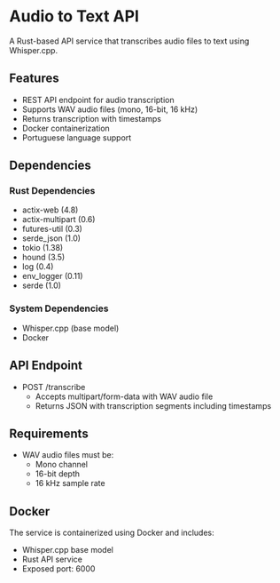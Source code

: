 # Audio to Text API

A Rust-based API service that transcribes audio files to text using Whisper.cpp.

## Features

- REST API endpoint for audio transcription
- Supports WAV audio files (mono, 16-bit, 16 kHz)
- Returns transcription with timestamps
- Docker containerization
- Portuguese language support

## Dependencies

### Rust Dependencies
- actix-web (4.8)
- actix-multipart (0.6)
- futures-util (0.3)
- serde_json (1.0)
- tokio (1.38)
- hound (3.5)
- log (0.4)
- env_logger (0.11)
- serde (1.0)

### System Dependencies
- Whisper.cpp (base model)
- Docker

## API Endpoint

- POST /transcribe
  - Accepts multipart/form-data with WAV audio file
  - Returns JSON with transcription segments including timestamps

## Requirements

- WAV audio files must be:
  - Mono channel
  - 16-bit depth
  - 16 kHz sample rate

## Docker

The service is containerized using Docker and includes:
- Whisper.cpp base model
- Rust API service
- Exposed port: 6000 